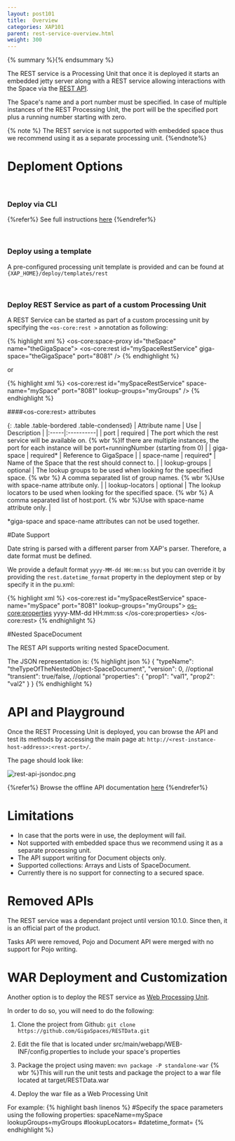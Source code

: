 ```yaml
---
layout: post101
title:  Overview
categories: XAP101
parent: rest-service-overview.html
weight: 300
---
```


{% summary %}{% endsummary %}

The REST service is a Processing Unit that once it is deployed it starts an embedded jetty server along with a REST service allowing interactions with the Space via the [REST API](./rest-service-api.html).

The Space's name and a port number must be specified. In case of multiple instances of the REST Processing Unit, the port will be the specified port plus a running number starting with zero.

{% note %}
The REST service is not supported with embedded space thus we recommend using it as a separate processing unit.
{%endnote%}


# Deploment Options

<br/>

### Deploy via CLI
{%refer%} See full instructions [here]({%currentadmurl%}/rest-deploy-command-line-interface.html) {%endrefer%}

<br/>

### Deploy using a template
A pre-configured processing unit template is provided and can be found at `{XAP_HOME}/deploy/templates/rest`

<br/>

### Deploy REST Service as part of a custom Processing Unit
A REST Service can be started as part of a custom processing unit by specifying the `<os-core:rest >` annotation as following:

{% highlight xml %}
<os-core:space-proxy id="theSpace" name="theGigaSpace">
<os-core:rest id="mySpaceRestService" giga-space="theGigaSpace" port="8081" />
{% endhighlight %}

or

{% highlight xml %}
<os-core:rest id="mySpaceRestService" space-name="mySpace" port="8081" lookup-groups="myGroups" />
{% endhighlight %}


####\<os-core:rest\> attributes

{: .table .table-bordered .table-condensed}
| Attribute name | Use | Description |
|:-----|:----------|
| port | required | The port which the rest service will be available on. {% wbr %}If there are multiple instances, the port for each instance will be port+runningNumber (starting from 0) |
| giga-space | required* | Reference to GigaSpace |
| space-name |  required* | Name of the Space that the rest should connect to. |
| lookup-groups | optional | The lookup groups to be used when looking for the specified space. {% wbr %} A comma separated list of group names. {% wbr %}Use with space-name attribute only. |
| lookup-locators | optional | The lookup locators to be used when looking for the specified space. {% wbr %} A comma separated list of host:port. {% wbr %}Use with space-name attribute only. |

*giga-space and space-name attributes can not be used together.


#Date Support

Date string is parsed with a different parser from XAP's parser. Therefore, a date format must be defined.

We provide a default format `yyyy-MM-dd HH:mm:ss` but you can override it by providing the `rest.datetime_format` property in the deployment step or by specify it in the pu.xml:

{% highlight xml %}
<os-core:rest id="mySpaceRestService" space-name="mySpace" port="8081" lookup-groups="myGroups">
  <os-core:properties>
    <props>
      <prop key="datetime_format">yyyy-MM-dd HH:mm:ss</prop>
    </props>
  </os-core:properties>
</os-core:rest>
{% endhighlight %}

#Nested SpaceDocument

The REST API supports writing nested SpaceDocument.

The JSON representation is:
{% highlight json %}
{
  "typeName": "theTypeOfTheNestedObject-SpaceDocument",
  "version": 0, //optional
  "transient": true/false, //optional
  "properties": {
    "prop1": "val1",
    "prop2": "val2"
  }
}
{% endhighlight %}


# API and Playground

Once the REST Processing Unit is deployed, you can browse the API and test its methods by accessing the main page at: `http://<rest-instance-host-address>:<rest-port>/`.

The page should look like:

![rest-api-jsondoc.png](/attachment_files/rest-api-jsondoc.png)

{%refer%} Browse the offline API documentation [here](./rest-service-api.html) {%endrefer%}

# Limitations

*   In case that the ports were in use, the deployment will fail.
*   Not supported with embedded space thus we recommend using it as a separate processing unit.
*   The API support writing for Document objects only.
*   Supported collections: Arrays and Lists of SpaceDocument.
*   Currently there is no support for connecting to a secured space.

# Removed APIs

The REST service was a dependant project until version 10.1.0.
Since then, it is an official part of the product.

Tasks API were removed, Pojo and Document API were merged with no support for Pojo writing.


# WAR Deployment and Customization

Another option is to deploy the REST service as [Web Processing Unit](./web-application-overview.html).

In order to do so, you will need to do the following:

1. Clone the project from Github: `git clone https://github.com/GigaSpaces/RESTData.git`

2. Edit the file that is located under src/main/webapp/WEB-INF/config.properties to include your space's properties

3. Package the project using maven: `mvn package -P standalone-war` {% wbr %}This will run the unit tests and package the project to a war file located at target/RESTData.war

4. Deploy the war file as a Web Processing Unit

For example:
{% highlight bash linenos %}
#Specify the space parameters using the following properties:
spaceName=mySpace
lookupGroups=myGroups
#lookupLocators=
#datetime_format=
{% endhighlight %}